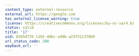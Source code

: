 ```yaml
---
content_type: external-resource
external_url: https://google.com
has_external_license_warning: true
license: https://creativecommons.org/licenses/by-nc-sa/4.0/
status: valid
title: '17'
uid: 8265d735-1192-48bc-ad0b-a23f511376b9
url_status_code: 200
wayback_url: ''
---
```

